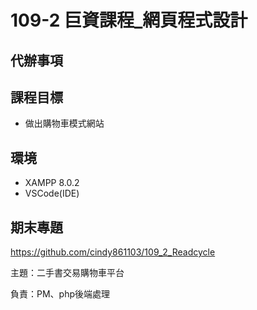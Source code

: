 # 109-2 巨資課程_網頁程式設計

## 代辦事項

## 課程目標

* 做出購物車模式網站

## 環境

* XAMPP 8.0.2 
* VSCode(IDE)

## 期末專題

https://github.com/cindy861103/109_2_Readcycle

主題：二手書交易購物車平台

負責：PM、php後端處理









